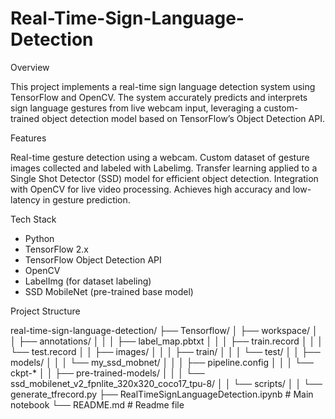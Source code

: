 # Real-Time-Sign-Language-Detection

Overview

This project implements a real-time sign language detection system using TensorFlow and OpenCV. The system accurately predicts and interprets sign language gestures from live webcam input, leveraging a custom-trained object detection model based on TensorFlow’s Object Detection API.

Features

Real-time gesture detection using a webcam.
Custom dataset of gesture images collected and labeled with Labelimg.
Transfer learning applied to a Single Shot Detector (SSD) model for efficient object detection.
Integration with OpenCV for live video processing.
Achieves high accuracy and low-latency in gesture prediction.

Tech Stack

- Python  
- TensorFlow 2.x  
- TensorFlow Object Detection API  
- OpenCV  
- LabelImg (for dataset labeling)  
- SSD MobileNet (pre-trained base model)

Project Structure

real-time-sign-language-detection/
├── Tensorflow/
│   ├── workspace/
│   │   ├── annotations/
│   │   │   ├── label_map.pbtxt
│   │   │   ├── train.record
│   │   │   └── test.record
│   │   ├── images/
│   │   │   ├── train/
│   │   │   └── test/
│   │   ├── models/
│   │   │   └── my_ssd_mobnet/
│   │   │       ├── pipeline.config
│   │   │       └── ckpt-*
│   │   ├── pre-trained-models/
│   │   │   └── ssd_mobilenet_v2_fpnlite_320x320_coco17_tpu-8/
│   │   └── scripts/
│   │       └── generate_tfrecord.py
├── RealTimeSignLanguageDetection.ipynb  # Main notebook
└── README.md                           # Readme file

